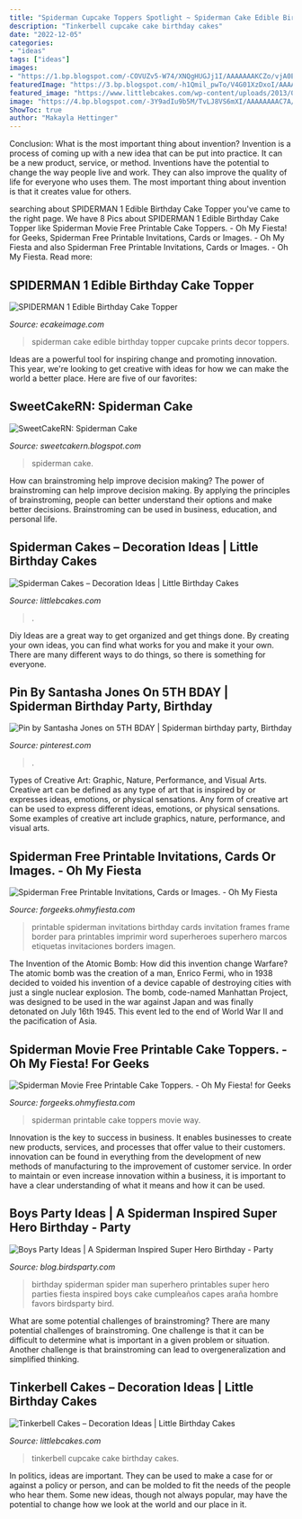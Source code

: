 ```yaml
---
title: "Spiderman Cupcake Toppers Spotlight ~ Spiderman Cake Edible Birthday Topper Cupcake Prints Decor Toppers"
description: "Tinkerbell cupcake cake birthday cakes"
date: "2022-12-05"
categories:
- "ideas"
tags: ["ideas"]
images:
- "https://1.bp.blogspot.com/-COVUZv5-W74/XNQgHUGJj1I/AAAAAAAKCZo/vjA0EY_M9MAJrGbw6G3IVK2FmhoI2MRowCLcBGAs/s320/spiderman-free-printable-cake-toppers10.jpg"
featuredImage: "https://3.bp.blogspot.com/-h1Qmil_pwTo/V4G01XzDxoI/AAAAAAAHRto/4IAgLVXEJuEgDEGKR86dtQJl9YyHL-_YgCLcB/s1600/free-printable-frame-178.PNG"
featured_image: "https://www.littlebcakes.com/wp-content/uploads/2013/08/Images-of-Spiderman-Cakes.jpg"
image: "https://4.bp.blogspot.com/-3Y9adIu9b5M/TvLJ8VS6mXI/AAAAAAAAC7A/V3Uc4I2yU3g/s1600/DSC_0058.JPG"
ShowToc: true
author: "Makayla Hettinger"
---
```



Conclusion: What is the most important thing about invention?
Invention is a process of coming up with a new idea that can be put into practice. It can be a new product, service, or method. Inventions have the potential to change the way people live and work. They can also improve the quality of life for everyone who uses them. The most important thing about invention is that it creates value for others.

	

		
searching about SPIDERMAN 1 Edible Birthday Cake Topper you've came to the right page. We have 8 Pics about SPIDERMAN 1 Edible Birthday Cake Topper like Spiderman Movie Free Printable Cake Toppers. - Oh My Fiesta! for Geeks, Spiderman Free Printable Invitations, Cards or Images. - Oh My Fiesta and also Spiderman Free Printable Invitations, Cards or Images. - Oh My Fiesta. Read more:
		
    
## SPIDERMAN 1 Edible Birthday Cake Topper

<img loading=lazy src="https://cdn10.bigcommerce.com/s-wb36n7v/products/454/images/5922/Spiderman_Edible_Cake_Toppers_1_JPG__03544.1481852176.800.1200.jpg?c=2" onerror="this.onerror=null;this.src='https://tse4.mm.bing.net/th?id=OIP.CWDcDhROEXyKHtMUtSmBJQHaEs&amp;pid=15.1';" alt="SPIDERMAN 1 Edible Birthday Cake Topper">

_Source: ecakeimage.com_

>spiderman cake edible birthday topper cupcake prints decor toppers. 

	

Ideas are a powerful tool for inspiring change and promoting innovation. This year, we're looking to get creative with ideas for how we can make the world a better place. Here are five of our favorites: 

    
## SweetCakeRN: Spiderman Cake

<img loading=lazy src="https://4.bp.blogspot.com/-3Y9adIu9b5M/TvLJ8VS6mXI/AAAAAAAAC7A/V3Uc4I2yU3g/s1600/DSC_0058.JPG" onerror="this.onerror=null;this.src='https://tse4.mm.bing.net/th?id=OIP.4Tn25oue0HPW7599D8GEbgHaGs&amp;pid=15.1';" alt="SweetCakeRN: Spiderman Cake">

_Source: sweetcakern.blogspot.com_

>spiderman cake. 

	

How can brainstroming help improve decision making?
The power of brainstroming can help improve decision making. By applying the principles of brainstroming, people can better understand their options and make better decisions. Brainstroming can be used in business, education, and personal life.

    
## Spiderman Cakes – Decoration Ideas | Little Birthday Cakes

<img loading=lazy src="https://www.littlebcakes.com/wp-content/uploads/2013/08/Images-of-Spiderman-Cakes.jpg" onerror="this.onerror=null;this.src='https://tse1.mm.bing.net/th?id=OIP.mv76xJ6-VTkAuEPcuRFtrgHaHT&amp;pid=15.1';" alt="Spiderman Cakes – Decoration Ideas | Little Birthday Cakes">

_Source: littlebcakes.com_

>. 

	

Diy Ideas are a great way to get organized and get things done. By creating your own ideas, you can find what works for you and make it your own. There are many different ways to do things, so there is something for everyone.

    
## Pin By Santasha Jones On 5TH BDAY | Spiderman Birthday Party, Birthday

<img loading=lazy src="https://i.pinimg.com/originals/57/33/9c/57339ca1eeb4f1bba34a0ec154e51209.jpg" onerror="this.onerror=null;this.src='https://tse3.mm.bing.net/th?id=OIP.m-xvSXGOaocPhb8x_qaUEAHaKN&amp;pid=15.1';" alt="Pin by Santasha Jones on 5TH BDAY | Spiderman birthday party, Birthday">

_Source: pinterest.com_

>. 

	

Types of Creative Art: Graphic, Nature, Performance, and Visual Arts.
Creative art can be defined as any type of art that is inspired by or expresses ideas, emotions, or physical sensations. Any form of creative art can be used to express different ideas, emotions, or physical sensations. Some examples of creative art include graphics, nature, performance, and visual arts.

    
## Spiderman Free Printable Invitations, Cards Or Images. - Oh My Fiesta

<img loading=lazy src="https://3.bp.blogspot.com/-h1Qmil_pwTo/V4G01XzDxoI/AAAAAAAHRto/4IAgLVXEJuEgDEGKR86dtQJl9YyHL-_YgCLcB/s1600/free-printable-frame-178.PNG" onerror="this.onerror=null;this.src='https://tse4.mm.bing.net/th?id=OIP.NOG7I8Qw4XIOlj5bh5gYbwHaKs&amp;pid=15.1';" alt="Spiderman Free Printable Invitations, Cards or Images. - Oh My Fiesta">

_Source: forgeeks.ohmyfiesta.com_

>printable spiderman invitations birthday cards invitation frames frame border para printables imprimir word superheroes superhero marcos etiquetas invitaciones borders imagen. 

	

The Invention of the Atomic Bomb: How did this invention change Warfare?
The atomic bomb was the creation of a man, Enrico Fermi, who in 1938 decided to voided his invention of a device capable of destroying cities with just a single nuclear explosion. The bomb, code-named Manhattan Project, was designed to be used in the war against Japan and was finally detonated on July 16th 1945. This event led to the end of World War II and the pacification of Asia.

    
## Spiderman Movie Free Printable Cake Toppers. - Oh My Fiesta! For Geeks

<img loading=lazy src="https://1.bp.blogspot.com/-COVUZv5-W74/XNQgHUGJj1I/AAAAAAAKCZo/vjA0EY_M9MAJrGbw6G3IVK2FmhoI2MRowCLcBGAs/s320/spiderman-free-printable-cake-toppers10.jpg" onerror="this.onerror=null;this.src='https://tse2.mm.bing.net/th?id=OIP.L23Vs9b6aw1KdRzHZYjKTgAAAA&amp;pid=15.1';" alt="Spiderman Movie Free Printable Cake Toppers. - Oh My Fiesta! for Geeks">

_Source: forgeeks.ohmyfiesta.com_

>spiderman printable cake toppers movie way. 

	

Innovation is the key to success in business. It enables businesses to create new products, services, and processes that offer value to their customers. innovation can be found in everything from the development of new methods of manufacturing to the improvement of customer service. In order to maintain or even increase innovation within a business, it is important to have a clear understanding of what it means and how it can be used.

    
## Boys Party Ideas | A Spiderman Inspired Super Hero Birthday - Party

<img loading=lazy src="http://2.bp.blogspot.com/-OTIl8FAiiuY/TwcTYvEoyzI/AAAAAAAAGUg/Qn7WNqD0f_0/s1600/spiderman+spider+hero+birthgday+party+printables+superhero+birthday+party+ideas10.jpg" onerror="this.onerror=null;this.src='https://tse3.mm.bing.net/th?id=OIP.mLrTaZKHMJ9cdwGMjVMBIgHaK1&amp;pid=15.1';" alt="Boys Party Ideas | A Spiderman Inspired Super Hero Birthday - Party">

_Source: blog.birdsparty.com_

>birthday spiderman spider man superhero printables super hero parties fiesta inspired boys cake cumpleaños capes araña hombre favors birdsparty bird. 

	

What are some potential challenges of brainstroming?
There are many potential challenges of brainstroming. One challenge is that it can be difficult to determine what is important in a given problem or situation. Another challenge is that brainstroming can lead to overgeneralization and simplified thinking.

    
## Tinkerbell Cakes – Decoration Ideas | Little Birthday Cakes

<img loading=lazy src="http://www.littlebcakes.com/wp-content/uploads/2013/08/Tinkerbell-Cupcake.jpg" onerror="this.onerror=null;this.src='https://tse3.mm.bing.net/th?id=OIP.tGFoYfGRK1-CIhwh8_8TWgHaLH&amp;pid=15.1';" alt="Tinkerbell Cakes – Decoration Ideas | Little Birthday Cakes">

_Source: littlebcakes.com_

>tinkerbell cupcake cake birthday cakes. 

	

In politics, ideas are important. They can be used to make a case for or against a policy or person, and can be molded to fit the needs of the people who hear them. Some new ideas, though not always popular, may have the potential to change how we look at the world and our place in it.

